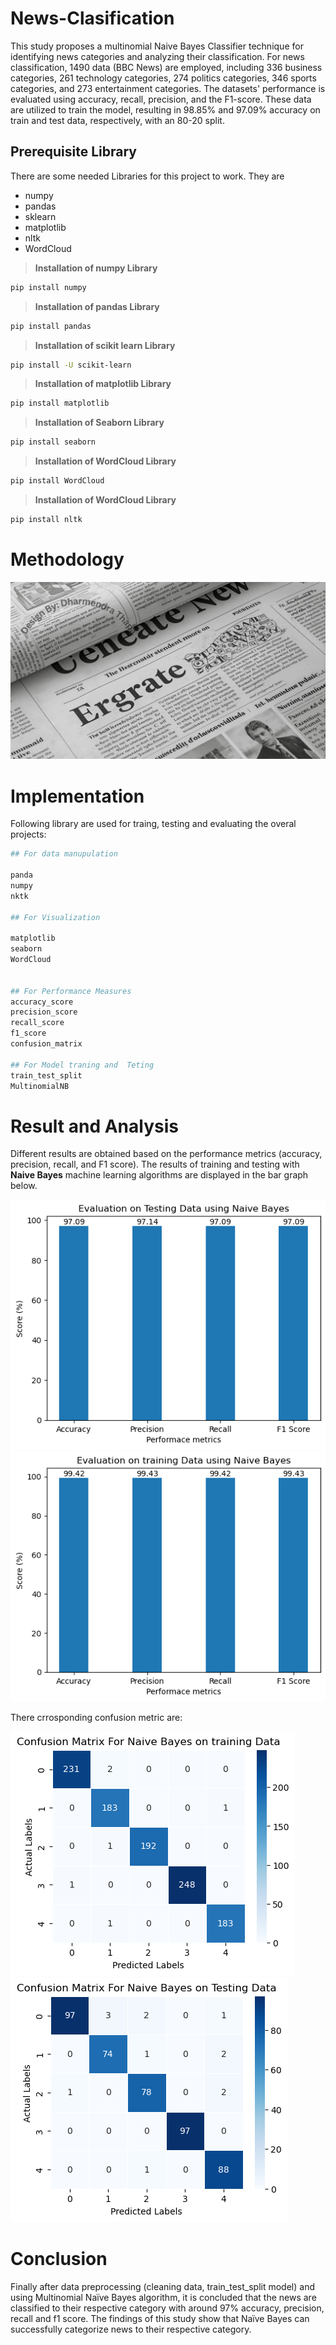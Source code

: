 # News-Clasification
This study proposes a multinomial Naive Bayes Classifier technique for identifying news categories and analyzing their classification. For news classification, 1490 data (BBC News) are employed, including 336 business categories, 261 technology categories, 274 politics categories, 346 sports categories, and 273 entertainment categories. The datasets' performance is evaluated using accuracy, recall, precision, and the F1-score. These data are utilized to train the model, resulting in 98.85% and 97.09% accuracy on train and test data, respectively, with an 80-20 split.


## Prerequisite Library

There are some needed Libraries for this project to work. They are 

- numpy
- pandas
- sklearn
- matplotlib
- nltk
- WordCloud

> **Installation of numpy Library**
```bash
pip install numpy
```
> **Installation of pandas Library**
```bash
pip install pandas

```
> **Installation of scikit learn Library**
```bash
pip install -U scikit-learn
```
> **Installation of matplotlib Library**
```bash
pip install matplotlib
```

> **Installation of Seaborn Library**
```bash
pip install seaborn
```

> **Installation of WordCloud Library**
```bash
pip install WordCloud
```

> **Installation of WordCloud Library**
```bash
pip install nltk
```


# Methodology

![News Classification System](./img/News%20Classification.gif)

# Implementation
Following library are used for traing, testing and evaluating the overal projects:

```bash
## For data manupulation

panda
numpy
nktk

## For Visualization

matplotlib
seaborn
WordCloud


## For Performance Measures
accuracy_score 
precision_score  
recall_score  
f1_score 
confusion_matrix 

## For Model traning and  Teting
train_test_split 
MultinomialNB

```

# Result and Analysis
Different results are obtained based on the performance metrics (accuracy, precision, recall, and F1 score).  The results of training and testing with **Naive Bayes** machine learning algorithms are displayed in the bar graph below.



![Evaluation on Traning Data](./img/image-1.png)
![Evaluation on Testing Data](./img/image.png)


There crrosponding confusion metric are:

![Confusion Metrix on Traning Data](./img/cm_traning.png)
![Confusion Metrix on Testing Data](./img/cm_testing.png)

# Conclusion 
Finally after data preprocessing (cleaning data, train_test_split model) and using Multinomial Naïve Bayes algorithm, it is concluded that the news are classified to their respective category with around 97% accuracy, precision, recall and f1 score. The findings of this study show that Naïve Bayes can successfully categorize news to their respective category. 


